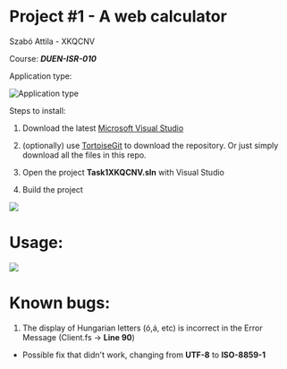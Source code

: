 # Project #1 - A web calculator
Szabó Attila - XKQCNV

Course: ***DUEN-ISR-010***

Application type:

![Application type](https://dl.dropboxusercontent.com/s/i2cmrf2ftrzin0d/devenv_xcjWH2Q8Fs.png)

Steps to install:
1. Download the latest [Microsoft Visual Studio](https://visualstudio.microsoft.com/)
2. (optionally) use [TortoiseGit](https://tortoisegit.org/) to download the repository.
Or just simply download all the files in this repo.
4. Open the project **Task1XKQCNV.sln** with Visual Studio

5. Build the project

![](https://dl.dropboxusercontent.com/s/xklckvtjhy0dypt/devenv_vt4Z0GmVOa.png)

# Usage:
![](https://dl.dropboxusercontent.com/s/ot1vbj9m967lasz/firefox_PUSLAZ3P1X.png)

# Known bugs:
1. The display of Hungarian letters (ó,á, etc) is incorrect in the Error Message (Client.fs -> **Line 90**)
- Possible fix that didn't work, changing from **UTF-8** to **ISO-8859-1**
